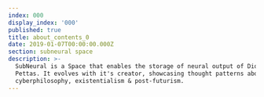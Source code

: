 ```yaml
---
index: 000
display_index: '000'
published: true
title: about_contents_0
date: 2019-01-07T00:00:00.000Z
section: subneural space
description: >-
  SubNeural is a Space that enables the storage of neural output of Dionisis
  Pettas. It evolves with it's creator, showcasing thought patterns about
  cyberphilosophy, existentialism & post-futurism.
---
```


